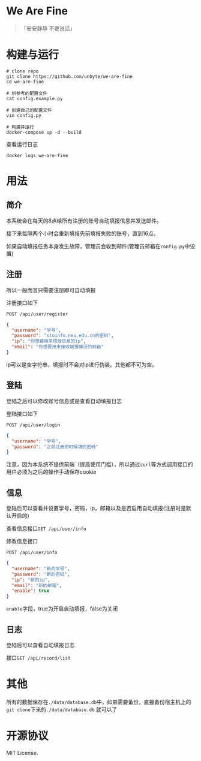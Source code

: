# We Are Fine

> 「安安静静 不要说话」

# 构建与运行

```shell script
# clone repo
git clone https://github.com/unbyte/we-are-fine
cd we-are-fine

# 供参考的配置文件
cat config.example.py

# 创建自己的配置文件
vim config.py

# 构建并运行
docker-compose up -d --build
```

查看运行日志

```shell script
docker logs we-are-fine
```

# 用法

## 简介

本系统会在每天的8点给所有注册的账号自动填报信息并发送邮件。

接下来每隔两个小时会重新填报先前填报失败的账号，直到16点。

如果自动填报任务本身发生故障，管理员会收到邮件(管理员邮箱在`config.py`中设置)

## 注册

所以一般而言只需要注册即可自动填报

注册接口如下

`POST /api/user/register`

```json
{
  "username": "学号",
  "password": "stuinfo.neu.edu.cn的密码",
  "ip": "你想要用来填报信息的ip",
  "email": "你想要用来接收填报情况的邮箱"
}
```
ip可以是空字符串，填报时不会对ip进行伪装。其他都不可为空。

## 登陆

登陆之后可以修改账号信息或是查看自动填报日志

登陆接口如下

`POST /api/user/login`

```json
{
  "username": "学号",
  "password": "之前注册的时候填的密码"
}
```
注意，因为本系统不提供前端（提高使用门槛），所以通过`curl`等方式调用接口的用户必须为之后的操作手动保存cookie

## 信息

登陆后可以查看并设置学号，密码，ip，邮箱以及是否启用自动填报(注册时是默认开启的)

查看信息接口`GET /api/user/info`

修改信息接口

`POST /api/user/info`
```json
{
  "username": "新的学号",
  "password": "新的密码",
  "ip": "新的ip",
  "email": "新的邮箱",
  "enable": true
}
```

`enable`字段，true为开启自动填报，false为关闭

## 日志

登陆后可以查看自动填报日志

接口`GET /api/record/list`

# 其他

所有的数据保存在`./data/database.db`中，如果需要备份，直接备份宿主机上的`git clone`下来的`./data/database.db`
就可以了

# 开源协议

MIT License.